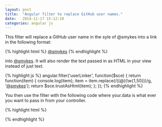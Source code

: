 ```yaml
---
layout: post
title:  "Angular filter to replace GitHub user names."
date:   2014-11-17 15:12:18
categories: angular js
---
```

This filter will replace a GitHub user name in the syle of @smykes into a link in the following format:

{% highlight html %}
<a href="https://github.com/smykes">@smykes</a>
{% endhighlight %}

into [@smykes](https://github.com/smykes).  It will also render the text passed in as HTML in your view instead of just text.  

{% highlight js %}
angular.filter('userLinker', function($sce) {
    return function(item) {
        console.log(item);
        item = item.replace(/((@)(\w{1,50}))/g, '<a href="https://github.com/smykes">@smykes</a>');
        return $sce.trustAsHtml(item);
    };
});
{% endhighlight %}

You then use the filter with the following code where your.data is what ever you want to pass in from your controller.

{% highlight html %}
<div class="panel-body" ng-bind-html="your.data | userLinker"> </div>
{% endhighlight %}
